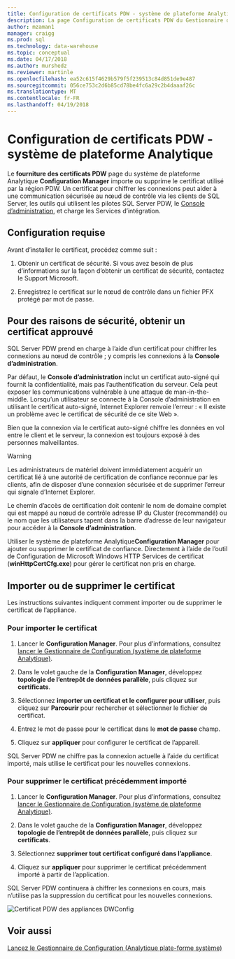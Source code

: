 ```yaml
---
title: Configuration de certificats PDW - système de plateforme Analytique | Documents Microsoft
description: La page Configuration de certificats PDW du Gestionnaire de Configuration système Analytique plateforme importe ou supprime le certificat utilisé par la région PDW.
author: mzaman1
manager: craigg
ms.prod: sql
ms.technology: data-warehouse
ms.topic: conceptual
ms.date: 04/17/2018
ms.author: murshedz
ms.reviewer: martinle
ms.openlocfilehash: ea52c615f4629b579f5f239513c84d851de9e487
ms.sourcegitcommit: 056ce753c2d6b85cd78be4fc6a29c2b4daaaf26c
ms.translationtype: MT
ms.contentlocale: fr-FR
ms.lasthandoff: 04/19/2018
---
```

# <a name="pdw-certificate-provisioning---analytics-platform-system"></a>Configuration de certificats PDW - système de plateforme Analytique
Le **fourniture des certificats PDW** page du système de plateforme Analytique **Configuration Manager** importe ou supprime le certificat utilisé par la région PDW. Un certificat pour chiffrer les connexions peut aider à une communication sécurisée au nœud de contrôle via les clients de SQL Server, les outils qui utilisent les pilotes SQL Server PDW, le [Console d’administration](monitor-the-appliance-by-using-the-admin-console.md), et charge les Services d’intégration.  
  
## <a name="prerequisites"></a>Configuration requise  
Avant d’installer le certificat, procédez comme suit :  
  
1.  Obtenir un certificat de sécurité. Si vous avez besoin de plus d’informations sur la façon d’obtenir un certificat de sécurité, contactez le Support Microsoft.  
  
2.  Enregistrez le certificat sur le nœud de contrôle dans un fichier PFX protégé par mot de passe.  
  
## <a name="for-security-reasons-obtain-a-trusted-certificate"></a>Pour des raisons de sécurité, obtenir un certificat approuvé  
SQL Server PDW prend en charge à l’aide d’un certificat pour chiffrer les connexions au nœud de contrôle ; y compris les connexions à la **Console d’administration**.  
  
Par défaut, le **Console d’administration** inclut un certificat auto-signé qui fournit la confidentialité, mais pas l’authentification du serveur. Cela peut exposer les communications vulnérable à une attaque de man-in-the-middle. Lorsqu’un utilisateur se connecte à la Console d’administration en utilisant le certificat auto-signé, Internet Explorer renvoie l’erreur : « Il existe un problème avec le certificat de sécurité de ce site Web ».  
  
Bien que la connexion via le certificat auto-signé chiffre les données en vol entre le client et le serveur, la connexion est toujours exposé à des personnes malveillantes.  
  
> [!WARNING]  
> Les administrateurs de matériel doivent immédiatement acquérir un certificat lié à une autorité de certification de confiance reconnue par les clients, afin de disposer d’une connexion sécurisée et de supprimer l’erreur qui signale d’Internet Explorer.  
  
Le chemin d’accès de certification doit contenir le nom de domaine complet qui est mappé au nœud de contrôle adresse IP du Cluster (recommandé) ou le nom que les utilisateurs tapent dans la barre d’adresse de leur navigateur pour accéder à la **Console d’administration**.  
  
Utiliser le système de plateforme Analytique**Configuration Manager** pour ajouter ou supprimer le certificat de confiance. Directement à l’aide de l’outil de Configuration de Microsoft Windows HTTP Services de certificat (**winHttpCertCfg.exe**) pour gérer le certificat non pris en charge.  
  
## <a name="import-or-remove-the-certificate"></a>Importer ou de supprimer le certificat  
Les instructions suivantes indiquent comment importer ou de supprimer le certificat de l’appliance.  
  
### <a name="to-import-the-certificate"></a>Pour importer le certificat  
  
1.  Lancer le **Configuration Manager**. Pour plus d’informations, consultez [lancer le Gestionnaire de Configuration &#40;système de plateforme Analytique&#41;](launch-the-configuration-manager.md).  
  
2.  Dans le volet gauche de la **Configuration Manager**, développez **topologie de l’entrepôt de données parallèle**, puis cliquez sur **certificats**.  
  
3.  Sélectionnez **importer un certificat et le configurer pour utiliser**, puis cliquez sur **Parcourir** pour rechercher et sélectionner le fichier de certificat.  
  
4.  Entrez le mot de passe pour le certificat dans le **mot de passe** champ.  
  
5.  Cliquez sur **appliquer** pour configurer le certificat de l’appareil.  
  
SQL Server PDW ne chiffre pas la connexion actuelle à l’aide du certificat importé, mais utilise le certificat pour les nouvelles connexions.  
  
### <a name="to-remove-the-previously-imported-certificate"></a>Pour supprimer le certificat précédemment importé  
  
1.  Lancer le **Configuration Manager**. Pour plus d’informations, consultez [lancer le Gestionnaire de Configuration &#40;système de plateforme Analytique&#41;](launch-the-configuration-manager.md).  
  
2.  Dans le volet gauche de la **Configuration Manager**, développez **topologie de l’entrepôt de données parallèle**, puis cliquez sur **certificats**.  
  
3.  Sélectionnez **supprimer tout certificat configuré dans l’appliance**.  
  
4.  Cliquez sur **appliquer** pour supprimer le certificat précédemment importé à partir de l’application.  
  
SQL Server PDW continuera à chiffrer les connexions en cours, mais n’utilise pas la suppression du certificat pour les nouvelles connexions.  
  
![Certificat PDW des appliances DWConfig](./media/pdw-certificate-provisioning/SQL_Server_PDW_DWConfig_ApplPDWCert.png "SQL_Server_PDW_DWConfig_ApplPDWCert")  
  
## <a name="see-also"></a>Voir aussi  
[Lancez le Gestionnaire de Configuration &#40;Analytique plate-forme système&#41;](launch-the-configuration-manager.md)  
<!-- MISSING LINKS [HDInsight Certificate Provisioning &#40;Analytics Platform System&#41;](hdinsight-certificate-provisioning.md)  -->  
  
